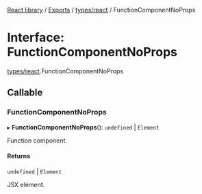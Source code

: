 [React library](../index.md) / [Exports](../modules.md) / [types/react](../modules/types_react.md) / FunctionComponentNoProps

# Interface: FunctionComponentNoProps

[types/react](../modules/types_react.md).FunctionComponentNoProps

## Callable

### FunctionComponentNoProps

▸ **FunctionComponentNoProps**(): `undefined` \| `Element`

Function component.

#### Returns

`undefined` \| `Element`

JSX element.
